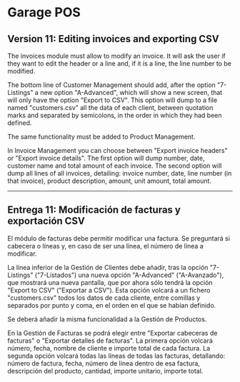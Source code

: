 ﻿# Garage POS

## Version 11: Editing invoices and exporting CSV

The invoices module must allow to modify an invoice. It will ask the user if 
they want to edit the header or a line and, if it is a line, the line number to 
be modified.

The bottom line of Customer Management should add, after the option 
"7-Listings" a new option "A-Advanced", which will show a new screen, that will 
only have the option "Export to CSV". This option will dump to a file named 
"customers.csv" all the data of each client, between quotation marks and 
separated by semicolons, in the order in which they had been defined.

The same functionality must be added to Product Management.

In Invoice Management you can choose between "Export invoice headers" or 
"Export invoice details". The first option will dump number, date, customer 
name and total amount of each invoice. The second option will dump all lines of 
all invoices, detailing: invoice number, date, line number (in that invoice), 
product description, amount, unit amount, total amount.


---

## Entrega 11: Modificación de facturas y exportación CSV

El módulo de facturas debe permitir modificar una factura. Se preguntará si
cabecera o líneas y, en caso de ser una línea, el número de línea a modificar.

La línea inferior de la Gestión de Clientes debe añadir, tras la opción 
"7-Listings" ("7-Listados") una nueva opción "A-Advanced" ("A-Avanzado"), que 
mostrará una nueva pantalla, que por ahora sólo tendrá la opción "Export to 
CSV" ("Exportar a CSV"). Esta opción volcará a un fichero "customers.csv" todos 
los datos de cada cliente, entre comillas y separados por punto y coma, en el 
orden en el que se habían definido.

Se deberá añadir la misma funcionalidad a la Gestión de Productos.

En la Gestión de Facturas se podrá elegir entre "Exportar cabeceras de facturas"
o "Exportar detalles de facturas". La primera opción volcará número, fecha,
nombre de cliente e importe total de cada factura. La segunda opción volcará 
todas las líneas de todas las facturas, detallando: número de factura,
fecha, número de línea dentro de esa factura, descripción del producto,
cantidad, importe unitario, importe total.
